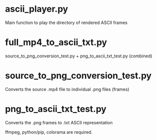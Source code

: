 # ascii_player.py
Main function to play the directory of rendered ASCII frames

# full_mp4_to_ascii_txt.py
source_to_png_conversion_test.py + png_to_ascii_txt_test.py (combined)

# source_to_png_conversion_test.py
Converts the source .mp4 file to individual .png files (frames)

# png_to_ascii_txt_test.py 
Converts the .png frames to .txt ASCII representation

ffmpeg, python/pip, colorama are required.
